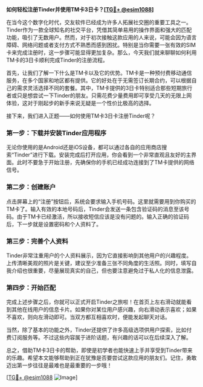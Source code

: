 **如何轻松注册Tinder并使用TM卡3日卡？[[TG💪+ @esim1088](https://t.me/s/esim1088)]**

在当今这个数字化时代，交友软件已经成为许多人拓展社交圈的重要工具之一。Tinder作为一款全球知名的社交平台，凭借其简单易用的操作界面和强大的匹配功能，吸引了无数用户。然而，对于初次接触这款应用的人来说，可能会因为语言障碍、网络问题或者支付方式不熟悉而感到困扰。特别是当你需要一张有效的SIM卡来完成注册时，这一步骤可能显得更加复杂。那么，今天我们就来聊聊如何利用TM卡的3日卡顺利完成Tinder的注册流程。

首先，让我们了解一下什么是TM卡以及它的优势。TM卡是一种预付费移动通信服务，在多个国家和地区都有提供。它的好处在于无需签订长期合约，可以根据自己的需求灵活选择不同的套餐。其中，TM卡提供的3日卡特别适合那些短期旅行者或只是想尝试一下Tinder的朋友。只需花费少量费用即可享受几天的无限上网体验，这对于刚起步的新手来说无疑是一个性价比极高的选择。

接下来，我们进入正题——如何使用TM卡3日卡注册Tinder呢？

### 第一步：下载并安装Tinder应用程序

无论你使用的是Android还是iOS设备，都可以通过各自的应用商店搜索“Tinder”进行下载。安装完成后打开应用，你会看到一个非常直观且友好的主界面。此时不要急于开始注册，先确保你的手机已经成功连接到了TM卡提供的网络信号。

### 第二步：创建账户

点击屏幕上的“注册”按钮后，系统会要求输入手机号码。这里就需要用到你购买的TM卡了。输入有效的本地号码后，Tinder会发送一条包含验证码的消息至该号码。由于TM卡已经激活，所以接收短信应该是没有问题的。输入正确的验证码后，下一步就是设置密码和个人资料了。

### 第三步：完善个人资料

Tinder非常注重用户的个人资料展示，因为它直接影响到其他用户的兴趣程度。上传清晰美观的照片是关键，建议至少准备三张不同角度的生活照。同时，填写自我介绍也很重要，尽量展现真实的自己，但也要注意避免过于私人化的信息泄露。

### 第四步：开始匹配

完成上述步骤之后，你就可以正式开启Tinder之旅啦！在首页上左右滑动就能看到其他在线用户的信息卡片。如果你对某位用户感兴趣，向右滑动表示喜欢；如果不喜欢，则向左滑动即可。当双方都互相喜欢时，便能发起聊天对话。

当然，除了基本的功能之外，Tinder还提供了许多高级选项供用户探索，比如付费订阅服务等。不过这些内容属于进阶话题，有兴趣的话可以在后续深入了解。

总之，借助TM卡3日卡的帮助，即使是初学者也能快速上手并享受到Tinder带来的乐趣。希望本文能够帮助到正在犹豫是否要尝试这款应用的朋友们。记住，勇敢迈出第一步往往是最难也是最重要的一步哦！

[[TG💪+ @esim1088](https://t.me/s/esim1088) ![Image](https://i.postimg.cc/4NQfJmqS/Snipaste-2025-05-13-00-14-12.png)]